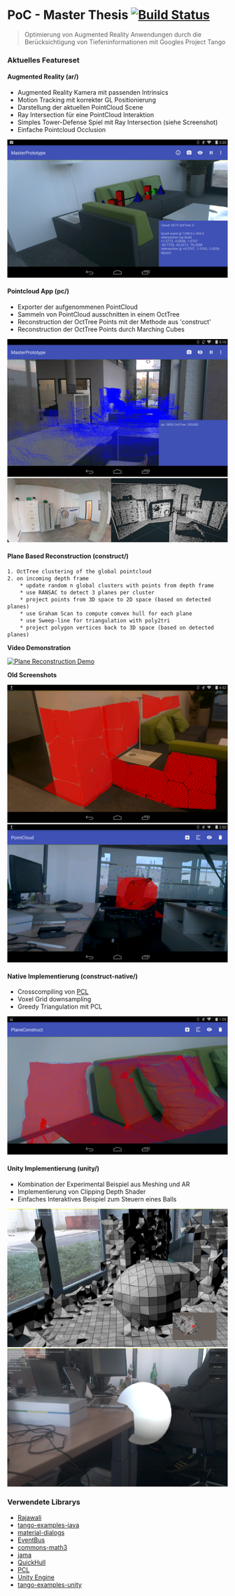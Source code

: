 # PoC - Master Thesis [![Build Status](https://travis-ci.org/stetro/project-tango-poc.svg?branch=master)](https://travis-ci.org/stetro/project-tango-poc)

> Optimierung von Augmented Reality Anwendungen durch die Berücksichtigung von Tiefeninformationen mit Googles Project Tango

### Aktuelles Featureset

#### Augmented Reality (ar/)
* Augmented Reality Kamera mit passenden Intrinsics
* Motion Tracking mit korrekter GL Positionierung
* Darstellung der aktuellen PointCloud Scene
* Ray Intersection für eine PointCloud Interaktion
* Simples Tower-Defense Spiel mit Ray Intersection (siehe Screenshot)
* Einfache Pointcloud Occlusion

![AR Screenshot](img/ar.png)

#### Pointcloud App (pc/)
* Exporter der aufgenommenen PointCloud
* Sammeln von PointCloud ausschnitten in einem OctTree
* Reconstruction der OctTree Points mit der Methode aus 'construct'
* Reconstruction der OctTree Points durch Marching Cubes

![PointCloud Screenshot](img/pc.png)
![PointCloud Screenshot 2](img/pc2.png)

#### Plane Based Reconstruction (construct/)
```
1. OctTree clustering of the global pointcloud
2. on incoming depth frame
	* update random n global clusters with points from depth frame
	* use RANSAC to detect 3 planes per cluster
	* project points from 3D space to 2D space (based on detected planes)
	* use Graham Scan to compute comvex hull for each plane
	* use Sweep‐line for triangulation with poly2tri
	* project polygon vertices back to 3D space (based on detected planes)
```
**Video Demonstration**

[![Plane Reconstruction Demo](http://img.youtube.com/vi/SMg69wIPoxQ/0.jpg)](https://www.youtube.com/watch?v=SMg69wIPoxQ)

**Old Screenshots**

![AR Screenshot](img/construct.png)
![AR Screenshot](img/marchingcube.png)

#### Native Implementierung (construct-native/)
* Crosscompiling von [PCL](http://pointclouds.org/) 
* Voxel Grid downsampling
* Greedy Triangulation mit PCL

![Unity Screenshot 1](img/native.png)

#### Unity Implementierung (unity/)
* Kombination der Experimental Beispiel aus Meshing und AR
* Implementierung von Clipping Depth Shader
* Einfaches Interaktives Beispiel zum Steuern eines Balls

![Unity Screenshot 1](img/unity1.png)
![Unity Screenshot 1](img/unity2.png)

### Verwendete Librarys
* [Rajawali](https://github.com/Rajawali/Rajawali)
* [tango-examples-java](https://github.com/googlesamples/tango-examples-java)
* [material-dialogs](https://github.com/afollestad/material-dialogs)
* [EventBus](https://github.com/greenrobot/EventBus)
* [commons-math3](https://commons.apache.org/math/)
* [jama](http://math.nist.gov/javanumerics/jama/)
* [QuickHull](https://github.com/Quickhull3d/quickhull3d)
* [PCL](http://pointclouds.org/)
* [Unity Engine](https://unity3d.com/)
* [tango-examples-unity](https://github.com/googlesamples/tango-examples-unity)



